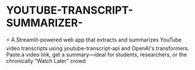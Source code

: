# YOUTUBE-TRANSCRIPT-SUMMARIZER-
⚡ A Streamlit-powered web app that extracts and summarizes YouTube video transcripts using youtube-transcript-api and OpenAI's transformers. Paste a video link, get a summary—ideal for students, researchers, or the chronically “Watch Later” crowd
